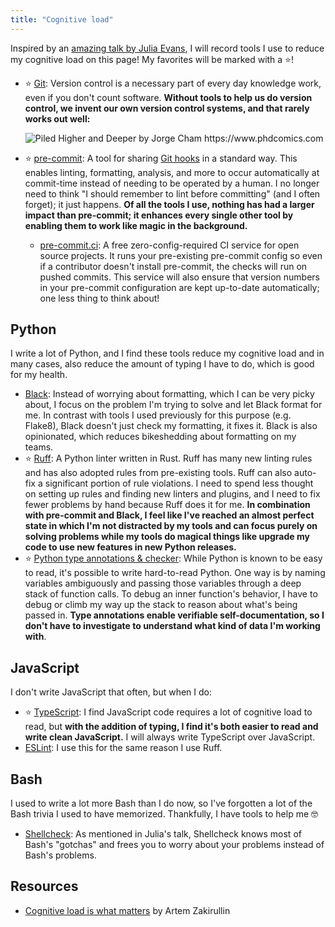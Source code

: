```yaml
---
title: "Cognitive load"
---
```


Inspired by an [amazing talk by Julia
Evans](https://jvns.ca/blog/2023/10/06/new-talk--making-hard-things-easy/), I will
record tools I use to reduce my cognitive load on this page! My favorites will be marked
with a ⭐!

* ⭐ [Git](https://git-scm.com/): Version control is a necessary part of every day
  knowledge work, even if you don't count software. **Without tools to help us do
  version control, we invent our own version control systems, and that rarely works
  out well:**

  ![_Piled Higher and Deeper_ by Jorge Cham <https://www.phdcomics.com>](https://uidaholib.github.io/get-git/images/phd101212s.gif)

* ⭐ [pre-commit](https://pre-commit.com/): A tool for sharing [Git
  hooks](https://git-scm.com/book/en/v2/Customizing-Git-Git-Hooks) in a standard way.
  This enables linting, formatting, analysis, and more to occur automatically at
  commit-time instead of needing to be operated by a human. I no longer need to think
  "I should remember to lint before committing" (and I often forget); it just happens.
  **Of all the tools I use, nothing has had a larger impact than pre-commit; it enhances
  every single other tool by enabling them to work like magic in the background.**
    * [pre-commit.ci](https://pre-commit.ci/): A free zero-config-required CI service
      for open source projects. It runs your pre-existing pre-commit config so even if a
      contributor doesn't install pre-commit, the checks will run on pushed commits.
      This service will also ensure that version numbers in your pre-commit
      configuration are kept up-to-date automatically; one less thing to think about!


## Python

I write a lot of Python, and I find these tools reduce my cognitive load and in many
cases, also reduce the amount of typing I have to do, which is good for my health.

* [Black](https://github.com/psf/black): Instead of worrying about formatting, which I
  can be very picky about, I focus on the problem I'm trying to solve and let Black
  format for me. In contrast with tools I used previously for this purpose (e.g.
  Flake8), Black doesn't just check my formatting, it fixes it. Black is also
  opinionated, which reduces bikeshedding about formatting on my teams.
* ⭐ [Ruff](https://github.com/astral-sh/ruff): A Python linter written in Rust. Ruff has
  many new linting rules and has also adopted rules from pre-existing tools. Ruff can
  also auto-fix a significant portion of rule violations. I need to spend less thought
  on setting up rules and finding new linters and plugins, and I need to fix fewer
  problems by hand because Ruff does it for me. **In combination with pre-commit and
  Black, I feel like I've reached an almost perfect state in which I'm not distracted by
  my tools and can focus purely on solving problems while my tools do magical things
  like upgrade my code to use new features in new Python releases.**
* ⭐ [Python type annotations & checker](https://docs.python.org/3/library/typing.html):
  While Python is known to be easy to read, it's possible to write hard-to-read Python.
  One way is by naming variables ambiguously and passing those variables through a deep
  stack of function calls. To debug an inner function's behavior, I have to debug or
  climb my way up the stack to reason about what's being passed in. **Type annotations
  enable verifiable self-documentation, so I don't have to investigate to understand
  what kind of data I'm working with**.


## JavaScript

I don't write JavaScript that often, but when I do:

* ⭐ [TypeScript](https://www.typescriptlang.org/): I find JavaScript code requires a
  lot of cognitive load to read, but **with the addition of typing, I find it's both
  easier to read and write clean JavaScript.** I will always write TypeScript over
  JavaScript.
* [ESLint](https://eslint.org/): I use this for the same reason I use Ruff.


## Bash

I used to write a lot more Bash than I do now, so I've forgotten a lot of the Bash
trivia I used to have memorized. Thankfully, I have tools to help me 🤓

* [Shellcheck](https://www.shellcheck.net/): As mentioned in Julia's talk, Shellcheck
  knows most of Bash's "gotchas" and frees you to worry about your problems instead of
  Bash's problems.


## Resources

* [Cognitive load is what matters](https://minds.md/zakirullin/cognitive) by Artem
  Zakirullin
